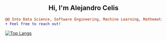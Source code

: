 <h2 align="center">Hi, I'm Alejandro Celis</h2> 


```diff
@@ Into Data Science, Software Engineering, Machine Learning, Mathematics and Physics @@
+ Feel free to reach out! 
```

[![Top Langs](https://github-readme-stats.vercel.app/api/top-langs/?username=alejandro-celis)](https://github.com/alejandro-celis/github-readme-stats)
